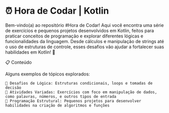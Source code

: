 # ⏰ Hora de Codar  | Kotlin

Bem-vindo(a) ao repositório #Hora de Codar! Aqui você encontra uma série de exercícios e pequenos projetos desenvolvidos em Kotlin, feitos para praticar conceitos de programação e explorar diferentes lógicas e funcionalidades da linguagem. Desde cálculos e manipulação de strings até o uso de estruturas de controle, esses desafios vão ajudar a fortalecer suas habilidades em Kotlin! 🚀

📋 Conteúdo

Alguns exemplos de tópicos explorados:

    🧠 Desafios de Lógica: Estruturas condicionais, loops e tomadas de decisão
    📐 Atividades Variadas: Exercícios com foco em manipulação de dados, como palavras, números, e outros tipos de entrada
    🔄 Programação Estrutural: Pequenos projetos para desenvolver habilidades na criação de algoritmos e funções
